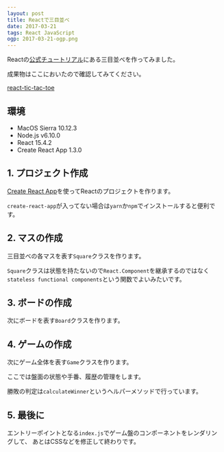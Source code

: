 ```yaml
---
layout: post
title: Reactで三目並べ
date: 2017-03-21
tags: React JavaScript
ogp: 2017-03-21-ogp.png
---
```


Reactの[公式チュートリアル](https://facebook.github.io/react/tutorial/tutorial.html)にある三目並べを作ってみました。

成果物はここにおいたので確認してみてください。

[react-tic-tac-toe](http://saitoxu.io/playground/react-tic-tac-toe/)

## **環境**

- MacOS Sierra 10.12.3
- Node.js v6.10.0
- React 15.4.2
- Create React App 1.3.0

## **1. プロジェクト作成**

[Create React App](https://github.com/facebookincubator/create-react-app)を使ってReactのプロジェクトを作ります。

`create-react-app`が入ってない場合は`yarn`か`npm`でインストールすると便利です。

<code class="gist-code" data-gist-id="7ca9e498ef04e1c65be01751631a1eae" data-gist-file="create-react-app.sh" data-gist-enable-cache="true"></code>

## **2. マスの作成**

三目並べの各マスを表す`Square`クラスを作ります。

`Square`クラスは状態を持たないので`React.Component`を継承するのではなく`stateless functional components`という関数でよいみたいです。

<code class="gist-code" data-gist-id="7ca9e498ef04e1c65be01751631a1eae" data-gist-file="Square.js" data-gist-enable-cache="true"></code>

## **3. ボードの作成**

次にボードを表す`Board`クラスを作ります。

<code class="gist-code" data-gist-id="7ca9e498ef04e1c65be01751631a1eae" data-gist-file="Board.js" data-gist-enable-cache="true"></code>

## **4. ゲームの作成**

次にゲーム全体を表す`Game`クラスを作ります。

ここでは盤面の状態や手番、履歴の管理をします。

勝敗の判定は`calculateWinner`というヘルパーメソッドで行っています。

<code class="gist-code" data-gist-id="7ca9e498ef04e1c65be01751631a1eae" data-gist-file="Game.js" data-gist-enable-cache="true"></code>

## **5. 最後に**

エントリーポイントとなる`index.js`でゲーム盤のコンポーネントをレンダリングして、
あとはCSSなどを修正して終わりです。

<code class="gist-code" data-gist-id="7ca9e498ef04e1c65be01751631a1eae" data-gist-file="index.js" data-gist-enable-cache="true"></code>

<code class="gist-code" data-gist-id="7ca9e498ef04e1c65be01751631a1eae" data-gist-file="index.html" data-gist-enable-cache="true"></code>

<code class="gist-code" data-gist-id="7ca9e498ef04e1c65be01751631a1eae" data-gist-file="index.css" data-gist-enable-cache="true"></code>
